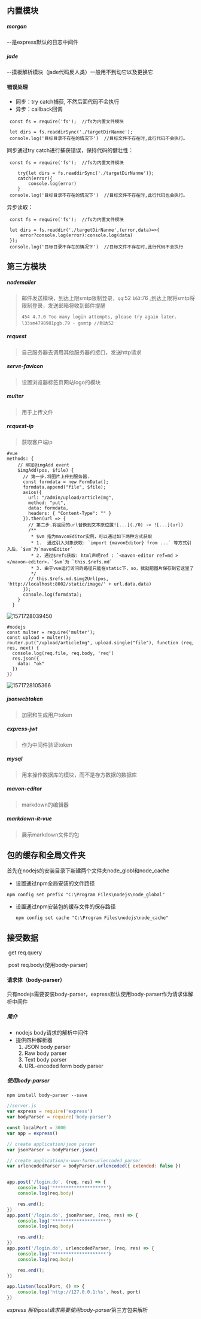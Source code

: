 ## 内置模块
##### morgan

--是express默认的日志中间件

##### jade

--摸板解析模块（jade代码反人类）一般用不到动它以及更换它

 #### 错误处理

 * 同步：try catch捕获, 不然后面代码不会执行
 * 异步：callback回调


``` 
 const fs = require('fs');  //fs为内置文件模块

 let dirs = fs.readdirSync('./targetDirNanme');
 console.log('目标目录不存在的情况下')  //目标文件不存在时,此行代码不会执行。
```

 同步通过try catch进行捕获错误，保持代码的健壮性：


``` 
 const fs = require('fs');  //fs为内置文件模块

    try{let dirs = fs.readdirSync('./targetDirNanme')};
    catch(error){
        console.log(error)
    }
 console.log('目标目录不存在的情况下')  //目标文件不存在时,此行代码也会执行。
```

 异步读取：


``` 
 const fs = require('fs');  //fs为内置文件模块

 let dirs = fs.readdir('./targetDirNanme',(error,data)=>{
     error?console.log(error):console.log(data)
 });
 console.log('目标目录不存在的情况下')  //目标文件不存在时,此行代码不会执行
```

 ## 第三方模块

##### nodemailer 

> 邮件发送模块，到达上限smtp限制登录，`qq`:52  `163`:76 ,到达上限将smtp将限制登录，发送邮箱将收到邮件提醒
>
> ```
> 454 4.7.0 Too many login attempts, please try again later. l33sm4798981pgb.79 - gsmtp //到达52
> ```

##### request 

> 自己服务器去调用其他服务器的接口，发送http请求

##### serve-favicon

> 设置浏览器标签页网站logo的模块

##### multer

> 用于上传文件

##### request-ip

> 获取客户端ip

```vue
#vue
methods: {
    // 绑定@imgAdd event
    $imgAdd(pos, $file) {
      // 第一步.将图片上传到服务器.
      const formdata = new FormData();
      formdata.append("file", $file);
      axios({
        url: "/admin/upload/articleImg",
        method: "put",
        data: formdata,
        headers: { "Content-Type": "" }
      }).then(url => {
        // 第二步.将返回的url替换到文本原位置![...](./0) -> ![...](url)
        /**
         * $vm 指为mavonEditor实例，可以通过如下两种方式获取
         * 1.  通过引入对象获取: `import {mavonEditor} from ...` 等方式引入后，`$vm`为`mavonEditor`
         * 2. 通过$refs获取: html声明ref : `<mavon-editor ref=md ></mavon-editor>，`$vm`为 `this.$refs.md`
         * 3. 由于vue运行访问的路径只能在static下，so，我就把图片保存到它这里了
         */
        // this.$refs.md.$img2Url(pos, 'http://localhost:8002/static/image/' + url.data.data)
      });
      console.log(formdata);
    }
  }
```

![1571728039450](C:\Users\ThinkPad\Desktop\codeSnippetRecord\note\1571728039450.png)

```
#nodejs
const multer = require('multer');
const upload = multer();
router.put("/upload/articleImg", upload.single("file"), function (req, res, next) {
  console.log(req.file, req.body, 'req')
  res.json({
    data: "ok"
  })
})
```

![1571728105366](C:\Users\ThinkPad\Desktop\codeSnippetRecord\note\1571728105366.png)



##### jsonwebtoken

> 加密和生成用户token

##### express-jwt

> 作为中间件验证token

##### mysql

> 用来操作数据库的模块，而不是存方数据的数据库

##### mavon-editor

> markdown的编辑器

##### markdown-it-vue

> 展示markdown文件的包

## 包的缓存和全局文件夹

 首先在nodejs的安装目录下新建两个文件夹node_globl和node_cache

-  设置通过npm全局安装的文件路径

  ```
  npm config set prefix "C:\Program Files\nodejs\node_global"
  ```

- 设置通过npm安装包的缓存文件的保存路径

  ```
  npm config set cache "C:\Program Files\nodejs\node_cache"
  ```


## 接受数据

​	get req.query

​	post req.body(使用body-parser)

#### 请求体（body-parser）

只有nodejs需要安装body-parser，express默认使用body-parser作为请求体解析中间件

##### 简介

- nodejs body请求的解析中间件
- 提供四种解析器
  1. JSON body parser 
  2. Raw body parser
  3. Text body parser
  4. URL-encoded form body parser

##### 使用body-parser

```
npm install body-parser --save
```



```javascript
//server.js
var express = require('express')
var bodyParser = require('body-parser')

const localPort = 3000
var app = express()

// create application/json parser
var jsonParser = bodyParser.json()

// create application/x-www-form-urlencoded parser
var urlencodedParser = bodyParser.urlencoded({ extended: false })


app.post('/login.do', (req, res) => {
    console.log('********************')
    console.log(req.body)

    res.end();
})
app.post('/login.do', jsonParser, (req, res) => {
    console.log('********************')
    console.log(req.body)

    res.end();
})
app.post('/login.do', urlencodedParser, (req, res) => {
    console.log('********************')
    console.log(req.body)

    res.end();
})

app.listen(localPort, () => {
    console.log('http://127.0.0.1:%s', host, port)
})
```

*express 解析post请求需要使用body-parser*第三方包来解析